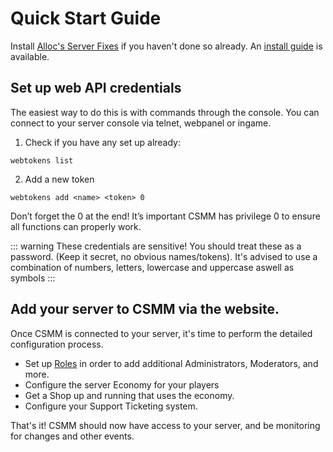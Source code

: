 # Quick Start Guide

Install [Alloc's Server Fixes](https://7dtd.illy.bz/wiki/Server%20fixes) if you haven't done so already. An [install guide](/en/CSMM/allocs.html) is available.

## Set up web API credentials

The easiest way to do this is with commands through the console. You can connect to your server console via telnet, webpanel or ingame.

1. Check if you have any set up already:

`webtokens list`

2. Add a new token

`webtokens add <name> <token> 0`

Don’t forget the 0 at the end! It’s important CSMM has privilege 0 to ensure all functions can properly work.

::: warning These credentials are sensitive! You should treat these as a password. (Keep it secret, no obvious names/tokens). It's advised to use a combination of numbers, letters, lowercase and uppercase aswell as symbols
:::

## Add your server to CSMM via the website.

Once CSMM is connected to your server, it's time to perform the detailed configuration process.

- Set up [Roles](https://docs.csmm.app/en/CSMM/roles.html) in order to add additional Administrators, Moderators, and more.
- Configure the server Economy for your players
- Get a Shop up and running that uses the economy.
- Configure your Support Ticketing system.

That's it! CSMM should now have access to your server, and be monitoring for changes and other events.
